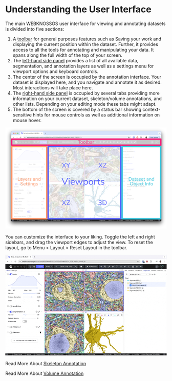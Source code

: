 # Understanding the User Interface

The main WEBKNOSSOS user interface for viewing and annotating datasets is divided into five sections:

1. A [toolbar](./toolbar.md) for general purposes features such as Saving your work and displaying the current position within the dataset. Further, it provides access to all the tools for annotating and manipulating your data. It spans along the full width of the top of your screen.
2. The [left-hand side panel](./layers.md) provides a list of all available data, segmentation, and annotation layers as well as a settings menu for viewport options and keyboard controls.
3. The center of the screen is occupied by the annotation interface. Your dataset is displayed here, and you navigate and annotate it as desired. Most interactions will take place here.
4. The [right-hand side panel](./object_info.md) is occupied by several tabs providing more information on your current dataset, skeleton/volume annotations, and other lists. Depending on your editing mode these tabs might adapt.
5. The bottom of the screen is covered by a status bar showing context-sensitive hints for mouse controls as well as additional information on mouse hover.

![An overview of the WEBKNOSSOS annotation UI highlighting the 4 main sections of the interface](../images/user_interface.png)

You can customize the interface to your liking. Toggle the left and right sidebars, and drag the viewport edges to adjust the view. To reset the layout, go to Menu > Layout > Reset Layout in the toolbar.

![Customizing the layout](../images/customize_layout.gif)

Read More About [Skeleton Annotation](../skeleton_annotation/index.md)

Read More About [Volume Annotation](../volume_annotation/index.md)






